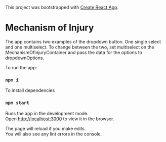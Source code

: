 This project was bootstrapped with [Create React App](https://github.com/facebook/create-react-app).

# Mechanism of Injury

The app contains two examples of the dropdown button. One single select and one multiselect.
To change between the two, set multiselect on the MechanismOfInjuryContainer and pass the data for the options to dropdownOptions.

To run the app:

### `npm i`

To install dependencies


### `npm start`

Runs the app in the development mode.<br />
Open [http://localhost:3000](http://localhost:3000) to view it in the browser.

The page will reload if you make edits.<br />
You will also see any lint errors in the console.
